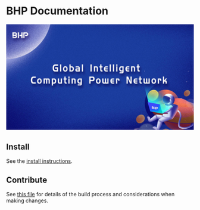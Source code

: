 # BHP Documentation

![bhp](./img/bhp.jpg)

## Install

See the [install instructions](https://docs.bhpnet.io/getting-start/install-bhp.html).

## Contribute

See [this file](https://github.com/bhpnet/bhp/blob/master/CONTRIBUTING.md) for details of the build process and
considerations when making changes.